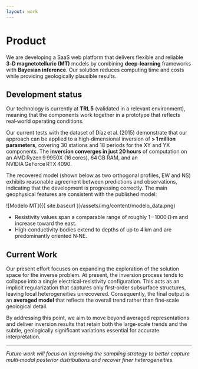 ```yaml
---
layout: work
---
```

# Product

We are developing a SaaS web platform that delivers flexible and reliable **3‑D magnetotelluric (MT)** models by combining **deep‑learning** frameworks with **Bayesian inference**. Our solution reduces computing time and costs while providing geologically plausible results.

## Development status

Our technology is currently at **TRL 5** (validated in a relevant environment), meaning that the components work together in a prototype that reflects real‑world operating conditions.

Our current tests with the dataset of Díaz et al. (2015) demonstrate that our approach can be applied to a high‑dimensional inversion of **> 1 million parameters**, covering 30 stations and 18 periods for the XY and YX components. The **inversion converges in just 20 hours** of computation on an AMD Ryzen 9 9950X (16 cores), 64 GB RAM, and an NVIDIA GeForce RTX 4090.

The recovered model (shown below as two orthogonal profiles, EW and NS) exhibits reasonable agreement between predictions and observations, indicating that the development is progressing correctly. The main geophysical features are consistent with the published model:

![Modelo MT]({{ site.baseurl }}/assets/img/content/modelo_data.png)

- Resistivity values span a comparable range of roughly 1 – 1000 Ω·m and increase toward the east.
- High‑conductivity bodies extend to depths of up to 4 km and are predominantly oriented N‑NE.

## Current Work 

Our present effort focuses on expanding the exploration of the solution space for the inverse problem. At present, the inversion process tends to collapse into a single electrical‑resistivity configuration. This acts as an implicit regularization that captures only first‑order subsurface structures, leaving local heterogeneities unrecovered. Consequently, the final output is an **averaged model** that reflects the overall trend rather than fine‑scale geological detail.

By addressing this point, we aim to move beyond averaged representations and deliver inversion results that retain both the large‑scale trends and the subtle, geologically significant variations essential for accurate interpretation.

---

*Future work will focus on improving the sampling strategy to better capture multi‑modal posterior distributions and recover finer heterogeneities.* 
